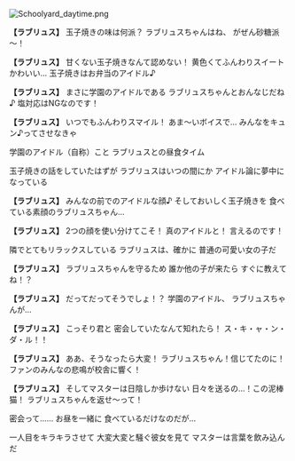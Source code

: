 
![Schoolyard_daytime.png](../images/backgrounds/Schoolyard_daytime.png)

**【ラブリュス】**
玉子焼きの味は何派？
ラブリュスちゃんはね、
がぜん砂糖派～！

**【ラブリュス】**
甘くない玉子焼きなんて認めない！
黄色くてふんわりスイートかわいい…
玉子焼きはお弁当のアイドル♪

**【ラブリュス】**
まさに学園のアイドルである
ラブリュスちゃんとおんなじだね♪
塩対応はNGなのです！

**【ラブリュス】**
いつでもふんわりスマイル！
あま～いボイスで…
みんなをキュン♪ってさせなきゃ

学園のアイドル（自称）こと
ラブリュスとの昼食タイム

玉子焼きの話をしていたはずが
ラブリュスはいつの間にか
アイドル論に夢中になっている

**【ラブリュス】**
みんなの前でのアイドルな顔♪
そしておいしく玉子焼きを
食べている素顔のラブリュスちゃん…

**【ラブリュス】**
2つの顔を使い分けてこそ！
真のアイドルと！
言えるのです！

隣でとてもリラックスしている
ラブリュスは、確かに
普通の可愛い女の子だ

**【ラブリュス】**
ラブリュスちゃんを守るため
誰か他の子が来たら
すぐに教えてね！？

**【ラブリュス】**
だってだってそうでしょ！？
学園のアイドル、
ラブリュスちゃんが…

**【ラブリュス】**
こっそり君と
密会していたなんて知れたら！
ス・キ・ャ・ン・ダ・ル！！

**【ラブリュス】**
ああ、そうなったら大変！
ラブリュスちゃん！信じてたのに！
ファンのみんなの悲鳴が校舎に響く！

**【ラブリュス】**
そしてマスターは日陰しか歩けない
日々を送るの…！この泥棒猫！
ラブリュスちゃんを返せ～って！

密会って……
お昼を一緒に
食べているだけなのだが…

一人目をキラキラさせて
大変大変と騒ぐ彼女を見て
マスターは言葉を飲み込んだ